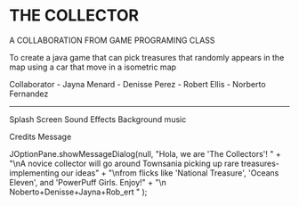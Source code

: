 # THE COLLECTOR

A COLLABORATION FROM GAME PROGRAMING CLASS

To create a java game that can pick treasures that randomly appears in the map
using a car that move in a isometric map 

Collaborator
    - Jayna Menard
    - Denisse Perez
    - Robert Ellis
    - Norberto Fernandez

----------------------------------
Splash Screen 
Sound Effects
Background music

Credits Message

JOptionPane.showMessageDialog(null, "Hola, we are 'The Collectors'! "
						+ "\nA novice collector will go around Townsania picking up rare treasures- implementing our ideas"
						+ "\nfrom flicks like 'National Treasure', 'Oceans Eleven', and 'PowerPuff Girls. Enjoy!"
						+ "\n                                        Noberto+Denisse+Jayna+Rob_ert " );
		        

